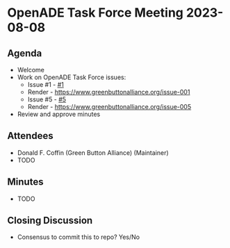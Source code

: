 # OpenADE Task Force Meeting 2023-08-08

## Agenda
* Welcome
* Work on OpenADE Task Force issues:
  * Issue #1 - [#1](https://github.com/GreenButtonAlliance/openADE-Task-Force/issues/1)
  * Render - https://www.greenbuttonalliance.org/issue-001
  * Issue #5 - [#5](https://github.com/GreenButtonAlliance/openADE-Task-Force/issues/5)
  * Render - https://www.greenbuttonalliance.org/issue-005
* Review and approve minutes

## Attendees
* Donald F. Coffin (Green Button Alliance) (Maintainer)
* TODO

## Minutes
* TODO

## Closing Discussion
* Consensus to commit this to repo? Yes/No